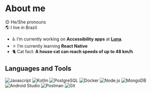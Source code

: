# About me
😊 He/She pronouns <br>
🌎 I live in Brazil

- ♿ I’m currently working on **Accessibility apps** at **[Luna](https://github.com/LunaCrew)**.
- ⚛️ I’m currently learning **React Native**
- 🐈 Cat fact: **A house cat can reach speeds of up to 48 km/h**

## Languages and Tools
<p>
  <img src="https://img.shields.io/badge/Javascript-%23323330.svg?style=flat&logo=javascript&logoColor=%23F7DF1E" alt="Javascript">
  <img src="https://img.shields.io/badge/Kotlin-%237F52FF.svg?style=flat&logo=kotlin&logoColor=white" alt="Kotlin">
  <img src="https://img.shields.io/badge/PostgreSQL-4169E1.svg?style=flat&logo=postgresql&logoColor=white" alt="PostgreSQL">
  <img src="https://img.shields.io/badge/Docker-%230db7ed.svg?style=flat&logo=docker&logoColor=white" alt="Docker">  
  <img src="https://img.shields.io/badge/Node.js-6DA55F?style=flat&logo=node.js&logoColor=white" alt="Node.js">
  <img src="https://img.shields.io/badge/MongoDB-%234ea94b.svg?style=flat&logo=mongodb&logoColor=white" alt="MongoDB">
  <img src="https://img.shields.io/badge/Android%20Studio-%234ea94b.svg?style=flat&logo=android-studio&logoColor=white" alt="Android Studio">  
  <img src="https://img.shields.io/badge/Postman-FF6C37?style=flat&logo=postman&logoColor=white" alt="Postman">
  <img src="https://img.shields.io/badge/Git-%23F05033.svg?style=flat&logo=git&logoColor=white" alt="Git">
</p>
